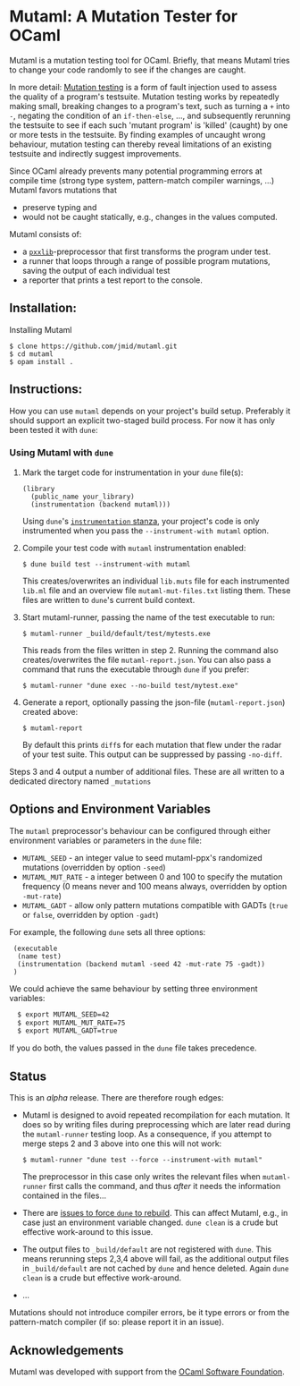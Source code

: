 Mutaml: A Mutation Tester for OCaml
===================================

Mutaml is a mutation testing tool for OCaml.
Briefly, that means Mutaml tries to change your code randomly to see
if the changes are caught.

In more detail:
[Mutation testing](https://en.wikipedia.org/wiki/Mutation_testing) is
a form of fault injection used to assess the quality of a program's
testsuite. Mutation testing works by repeatedly making small, breaking
changes to a program's text, such as turning a `+` into `-`, negating
the condition of an `if-then-else`, ..., and subsequently rerunning
the testsuite to see if each such 'mutant program' is 'killed'
(caught) by one or more tests in the testsuite. By finding examples of
uncaught wrong behaviour, mutation testing can thereby reveal
limitations of an existing testsuite and indirectly suggest
improvements.

Since OCaml already prevents many potential programming errors at compile
time (strong type system, pattern-match compiler warnings, ...) Mutaml
favors mutations that
- preserve typing and
- would not be caught statically, e.g., changes in the values computed.

Mutaml consists of:

 - a [`pxxlib`](https://github.com/ocaml-ppx/ppxlib)-preprocessor that
   first transforms the program under test.
 - a runner that loops through a range of possible program mutations,
   saving the output of each individual test
 - a reporter that prints a test report to the console.


Installation:
-------------

Installing Mutaml

```
$ clone https://github.com/jmid/mutaml.git
$ cd mutaml
$ opam install .
```


Instructions:
-------------

How you can use `mutaml` depends on your project's build setup.
Preferably it should support an explicit two-staged build process.
For now it has only been tested it with `dune`:


### Using Mutaml with `dune`

1. Mark the target code for instrumentation in your `dune` file(s):
   ```
   (library
     (public_name your_library)
     (instrumentation (backend mutaml)))
   ```
   Using `dune`'s [`instrumentation` stanza](https://dune.readthedocs.io/en/stable/instrumentation.html), your project's code is
   only instrumented when you pass the `--instrument-with mutaml`
   option.


2. Compile your test code with `mutaml` instrumentation enabled:
   ```
   $ dune build test --instrument-with mutaml
   ```
   This creates/overwrites an individual `lib.muts` file for each
   instrumented `lib.ml` file and an overview file
   `mutaml-mut-files.txt` listing them.
   These files are written to `dune`'s current build context.


3. Start mutaml-runner, passing the name of the test executable to run:
   ```
   $ mutaml-runner _build/default/test/mytests.exe
   ```
   This reads from the files written in step 2. Running the command also
   creates/overwrites the file `mutaml-report.json`.
   You can also pass a command that runs the executable through `dune`
   if you prefer:
   ```
   $ mutaml-runner "dune exec --no-build test/mytest.exe"
   ```

4. Generate a report, optionally passing the json-file
   (`mutaml-report.json`) created above:
   ```
   $ mutaml-report
   ```
   By default this prints `diff`s for each mutation that flew under
   the radar of your test suite. This output can be suppressed by
   passing `-no-diff`.


Steps 3 and 4 output a number of additional files.
These are all written to a dedicated directory named `_mutations`



Options and Environment Variables
---------------------------------

The `mutaml` preprocessor's behaviour can be configured through either
environment variables or parameters in the `dune` file:

- `MUTAML_SEED` - an integer value to seed mutaml-ppx's randomized
  mutations (overridden by option `-seed`)
- `MUTAML_MUT_RATE` - a integer between 0 and 100 to specify the
  mutation frequency (0 means never and 100 means always, overridden by option `-mut-rate`)
- `MUTAML_GADT` - allow only pattern mutations compatible with GADTs
  (`true` or `false`, overridden by option `-gadt`)


For example, the following `dune` sets all three options:
```
 (executable
  (name test)
  (instrumentation (backend mutaml -seed 42 -mut-rate 75 -gadt))
 )
```
We could achieve the same behaviour by setting three environment
variables:
```bash
  $ export MUTAML_SEED=42
  $ export MUTAML_MUT_RATE=75
  $ export MUTAML_GADT=true
```
If you do both, the values passed in the `dune` file takes precedence.



Status
------

This is an *alpha* release. There are therefore rough edges:

- Mutaml is designed to avoid repeated recompilation for each
  mutation. It does so by writing files during preprocessing which are
  later read during the `mutaml-runner` testing loop. As a consequence,
  if you attempt to merge steps 2 and 3 above into one this will not work:
  ```
  $ mutaml-runner "dune test --force --instrument-with mutaml"
  ```
  The preprocessor in this case only writes the relevant files when
  `mutaml-runner` first calls the command, and thus *after* it needs the
  information  contained in the files...

- There are [issues to force `dune` to
rebuild](https://github.com/ocaml/dune/issues/4390). This can affect
  Mutaml, e.g., in case just an environment variable changed. `dune
  clean` is a crude but effective work-around to this issue.

- The output files to `_build/default` are not registered with `dune`.
  This means rerunning steps 2,3,4 above will fail, as the additional
  output files in `_build/default` are not cached by `dune` and hence
  deleted. Again `dune clean` is a crude but effective work-around.

- ...


Mutations should not introduce compiler errors, be it type errors or
from the pattern-match compiler (if so: please report it in an issue).


Acknowledgements
----------------

Mutaml was developed with support from the [OCaml Software Foundation](https://ocaml-sf.org/).

